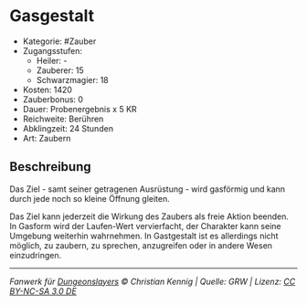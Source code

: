 # Gasgestalt

- Kategorie: #Zauber
- Zugangsstufen:
  - Heiler: -
  - Zauberer: 15
  - Schwarzmagier: 18
- Kosten: 1420
- Zauberbonus: 0
- Dauer: Probenergebnis x 5 KR
- Reichweite: Berühren
- Abklingzeit: 24 Stunden
- Art: Zaubern

## Beschreibung

Das Ziel - samt seiner getragenen Ausrüstung - wird gasförmig und kann durch jede noch so kleine Öffnung gleiten.

Das Ziel kann jederzeit die Wirkung des Zaubers als freie Aktion beenden. In Gasform wird der Laufen-Wert vervierfacht, der Charakter kann seine Umgebung weiterhin wahrnehmen. In Gastgestalt ist es allerdings nicht möglich, zu zaubern, zu sprechen, anzugreifen oder in andere Wesen einzudringen.

---

_Fanwerk für [Dungeonslayers](https://www.dungeonslayers.net/) © Christian Kennig | Quelle: GRW | Lizenz: [CC BY-NC-SA 3.0 DE](https://creativecommons.org/licenses/by-nc-sa/3.0/de/)_
